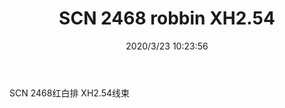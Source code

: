 ﻿---
layout: post 
title: SCN 2468 robbin XH2.54
tags: SCN
categories: wire-harness
overview: 
part_number: KR37
thumb_img: static/202003/302-thumb-20200323182438.jpg
small_img: static/202003/302-20200323182438.jpg
date: 2020/3/23 10:23:56
---


SCN 2468红白排 XH2.54线束
